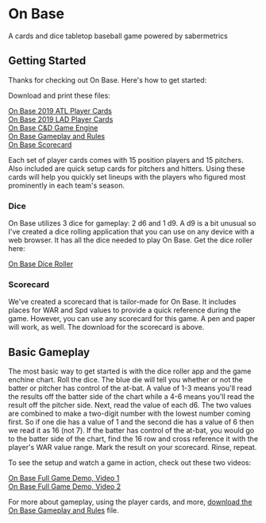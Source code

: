 # On Base
A cards and dice tabletop baseball game powered by sabermetrics

## Getting Started
Thanks for checking out On Base. Here's how to get started:

Download and print these files:

[On Base 2019 ATL Player Cards](https://github.com/brianhaferkamp/onbase/raw/main/2019%20ATL%20Player%20Cards.pdf)\
[On Base 2019 LAD Player Cards](https://github.com/brianhaferkamp/onbase/raw/main/2019%20LAD%20Player%20Cards.pdf)\
[On Base C&D Game Engine](https://github.com/brianhaferkamp/onbase/raw/main/ON%20BASE%20C%26D%20Engine.pdf)\
[On Base Gameplay and Rules](https://github.com/brianhaferkamp/onbase/raw/main/On%20Base%20Gameplay.pdf)\
[On Base Scorecard](https://github.com/brianhaferkamp/onbase/raw/main/On%20Base%20Scorecard.pdf)

Each set of player cards comes with 15 position players and 15 pitchers. Also included are quick setup cards for pitchers and hitters. Using these cards will help you quickly set lineups with the players who figured most prominently in each team's season. 

### Dice
On Base utilizes 3 dice for gameplay: 2 d6 and 1 d9. A d9 is a bit unusual so I've created a dice rolling application that you can use on any device with a web browser. It has all the dice needed to play On Base. Get the dice roller here:

[On Base Dice Roller](https://brianhaferkamp.github.io/onbase/dice/)

### Scorecard
We've created a scorecard that is tailor-made for On Base. It includes places for WAR and Spd values to provide a quick reference during the game. However, you can use any scorecard for this game. A pen and paper will work, as well. The download for the scorecard is above.

## Basic Gameplay
The most basic way to get started is with the dice roller app and the game enchine chart. Roll the dice. The blue die will tell you whether or not the batter or pitcher has control of the at-bat. A value of 1-3 means you'll read the results off the batter side of the chart while a 4-6 means you'll read the result off the pitcher side. Next, read the value of each d6. The two values are combined to make a two-digit number with the lowest number coming first. So if one die has a value of 1 and the second die has a value of 6 then we read it as 16 (not 7). If the batter has control of the at-bat, you would go to the batter side of the chart, find the 16 row and cross reference it with the player's WAR value range. Mark the result on your scorecard. Rinse, repeat.

To see the setup and watch a game in action, check out these two videos:

[On Base Full Game Demo, Video 1](https://youtu.be/SuDhfvgV7Ps)\
[On Base Full Game Demo, Video 2](https://youtu.be/zGZGNTsTFHk)

For more about gameplay, using the player cards, and more, [download the On Base Gameplay and Rules](https://github.com/brianhaferkamp/onbase/raw/main/On%20Base%20Gameplay.pdf) file.
